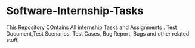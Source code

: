 # Software-Internship-Tasks
This Repository COntains All internship Tasks and Assignments .
Test Document,Test Scenarios, Test Cases, Bug Report, Bugs and other related stuff.
